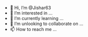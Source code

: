 - 👋 Hi, I’m @Jishar63
- 👀 I’m interested in ...
- 🌱 I’m currently learning ...
- 💞️ I’m unlooking to collaborate on ...
- 📫 How to reach me ...

<!---
Jishar63/Jishar63 is a ✨ special ✨ repository because its `README.md` (this file) appears on your GitHub profile.
You can click the Preview link to take a look at your changes.
--->
